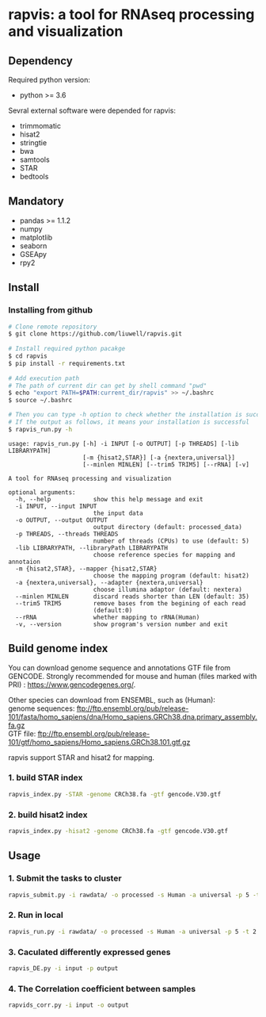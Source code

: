 # rapvis: a tool for RNAseq processing and visualization
  
## Dependency
  
Required python version:
  
+ python >= 3.6
  
Sevral external software were depended for rapvis:
  
+ trimmomatic
+ hisat2
+ stringtie
+ bwa
+ samtools
+ STAR
+ bedtools
  
## Mandatory
  
+ pandas >= 1.1.2
+ numpy
+ matplotlib
+ seaborn
+ GSEApy
+ rpy2
  
## Install
  
### Installing from github
  
```bash
# Clone remote repository
$ git clone https://github.com/liuwell/rapvis.git
  
# Install required python pacakge
$ cd rapvis
$ pip install -r requirements.txt
  
# Add execution path
# The path of current dir can get by shell command "pwd"
$ echo "export PATH=$PATH:current_dir/rapvis" >> ~/.bashrc
$ source ~/.bashrc
```
  
```bash
# Then you can type -h option to check whether the installation is successful,  
# If the output as follows, it means your installation is successful
$ rapvis_run.py -h
```

```
usage: rapvis_run.py [-h] -i INPUT [-o OUTPUT] [-p THREADS] [-lib LIBRARYPATH]
                     [-m {hisat2,STAR}] [-a {nextera,universal}]
                     [--minlen MINLEN] [--trim5 TRIM5] [--rRNA] [-v]

A tool for RNAseq processing and visualization

optional arguments:
  -h, --help            show this help message and exit
  -i INPUT, --input INPUT
                        the input data
  -o OUTPUT, --output OUTPUT
                        output directory (default: processed_data)
  -p THREADS, --threads THREADS
                        number of threads (CPUs) to use (default: 5)
  -lib LIBRARYPATH, --libraryPath LIBRARYPATH
                        choose reference species for mapping and annotaion
  -m {hisat2,STAR}, --mapper {hisat2,STAR}
                        choose the mapping program (default: hisat2)
  -a {nextera,universal}, --adapter {nextera,universal}
                        choose illumina adaptor (default: nextera)
  --minlen MINLEN       discard reads shorter than LEN (default: 35)
  --trim5 TRIM5         remove bases from the begining of each read
                        (default:0)
  --rRNA                whether mapping to rRNA(Human)
  -v, --version         show program's version number and exit
```

## Build genome index

You can download genome sequence and annotations GTF file from GENCODE. Strongly recommended for mouse and human (files marked with PRI) : <https://www.gencodegenes.org/>.

Other species can download from ENSEMBL, such as (Human):  
genome sequences: <ftp://ftp.ensembl.org/pub/release-101/fasta/homo_sapiens/dna/Homo_sapiens.GRCh38.dna.primary_assembly.fa.gz>  
GTF file: <ftp://ftp.ensembl.org/pub/release-101/gtf/homo_sapiens/Homo_sapiens.GRCh38.101.gtf.gz>

rapvis support STAR and hisat2 for mapping.

### 1. build STAR index
  
```bash
rapvis_index.py -STAR -genome CRCh38.fa -gtf gencode.V30.gtf
```

### 2. build hisat2 index

```bash
rapvis_index.py -hisat2 -genome CRCh38.fa -gtf gencode.V30.gtf
```

## Usage
  
### 1. Submit the tasks to cluster
  
```bash
rapvis_submit.py -i rawdata/ -o processed -s Human -a universal -p 5 -t 2 --minlen 25 --trim5 3 --merge --rRNA
```
  
### 2. Run in local
  
```bash
rapvis_run.py -i rawdata/ -o processed -s Human -a universal -p 5 -t 2 --minlen 25 --trim5 3 --merge --rRNA
```
  
### 3. Caculated differently expressed genes
  
```bash
rapvis_DE.py -i input -p output
```
  
### 4. The Correlation coefficient between samples
  
```bash
rapvids_corr.py -i input -o output
```
  
